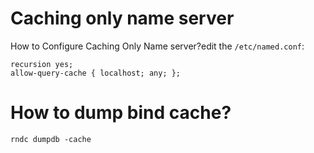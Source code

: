 # Caching only name server
How to Configure Caching Only Name server?edit the <code>/etc/named.conf</code>:

    recursion yes;
    allow-query-cache { localhost; any; }; 

# How to dump bind cache?

    rndc dumpdb -cache